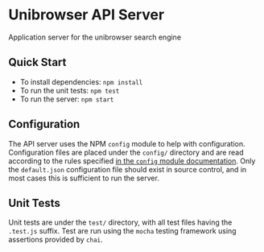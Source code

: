 # Unibrowser API Server
Application server for the unibrowser search engine

## Quick Start
- To install dependencies: `npm install`
- To run the unit tests: `npm test`
- To run the server: `npm start`

## Configuration
The API server uses the NPM `config` module to help with configuration. Configuration files are placed under the `config/` directory and are read according to the rules specified [in the `config` module documentation](https://github.com/lorenwest/node-config/wiki/Configuration-Files). Only the `default.json` configuration file should exist in source control, and in most cases this is sufficient to run the server.

## Unit Tests
Unit tests are under the `test/` directory, with all test files having the `.test.js` suffix. Test are run using the `mocha` testing framework using assertions provided by `chai`.
